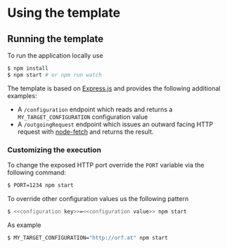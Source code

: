 # Using the template

## Running the template

To run the application locally use

```bash
$ npm install
$ npm start # or npm run watch
```

The template is based on [Express.js](http://expressjs.com/) and provides the following additional examples:

- A `/configuration` endpoint which reads and returns a `MY_TARGET_CONFIGURATION` configuration value
- A `/outgoingRequest` endpoint which issues an outward facing HTTP request with [node-fetch](https://github.com/node-fetch/node-fetch) and returns the result.

### Customizing the execution

To change the exposed HTTP port override the `PORT` variable via the following command:
```bash
$ PORT=1234 npm start
```

To override other configuration values us the following pattern

```bash
$ <<configuration key>>=<<configuration value>> npm start
```

As example

```bash
$ MY_TARGET_CONFIGURATION="http://orf.at" npm start
```